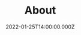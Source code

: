 ---
title: About
date: 2022-01-25T14:00:00.000Z
authorbox: false
sidebar: false
weight: 200
menu: main
---